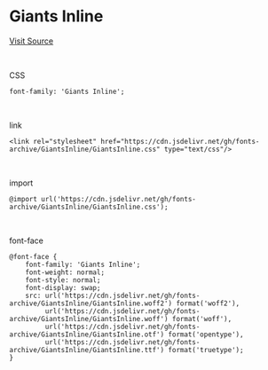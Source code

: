# Giants Inline

[Visit Source](https://www.giantsclub.com/html/?pcode=1007)

&nbsp;

CSS

```
font-family: 'Giants Inline';
```

&nbsp;

link

```
<link rel="stylesheet" href="https://cdn.jsdelivr.net/gh/fonts-archive/GiantsInline/GiantsInline.css" type="text/css"/>
```

&nbsp;

import

```
@import url('https://cdn.jsdelivr.net/gh/fonts-archive/GiantsInline/GiantsInline.css');
```

&nbsp;

font-face

```
@font-face {
    font-family: 'Giants Inline';
    font-weight: normal;
    font-style: normal;
    font-display: swap;
    src: url('https://cdn.jsdelivr.net/gh/fonts-archive/GiantsInline/GiantsInline.woff2') format('woff2'),
         url('https://cdn.jsdelivr.net/gh/fonts-archive/GiantsInline/GiantsInline.woff') format('woff'),
         url('https://cdn.jsdelivr.net/gh/fonts-archive/GiantsInline/GiantsInline.otf') format('opentype'),
         url('https://cdn.jsdelivr.net/gh/fonts-archive/GiantsInline/GiantsInline.ttf') format('truetype');
}
```
